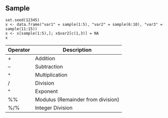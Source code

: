 ## Sample

```{R}
set.seed(12345)
x <- data.frame("var1" = sample(1:5), "var2" = sample(6:10), "var3" = sample(11:15))
x <- x[sample(1:5),]; x$var2[c(1,3)] = NA
x
```

Operator| Description
---|---
+|Addition
– |Subtraction
`*`	|Multiplication
/ |Division
^ |Exponent
%% |Modulus (Remainder from division)
%/% |Integer Division


